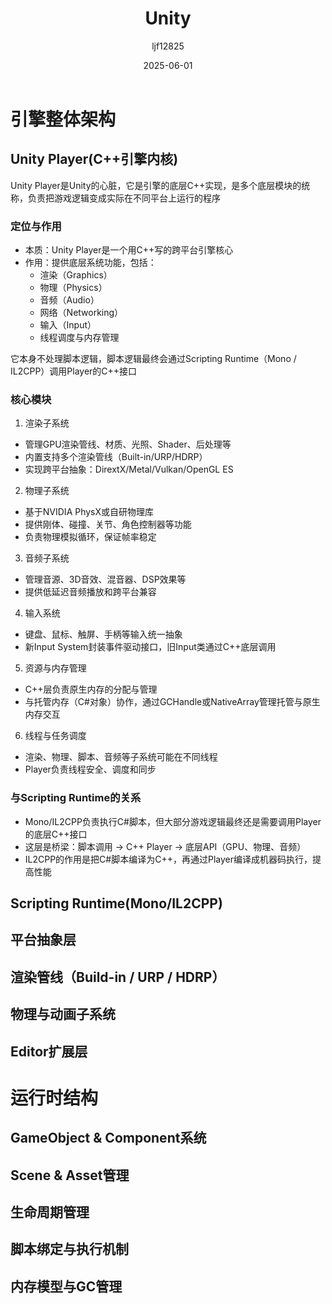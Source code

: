 ﻿---
title: "Unity"
date: 2025-06-01
categories: [Note]
tags: [Unity]
author: "ljf12825"
summary: Overview of Unity overall architecture
---
# 引擎整体架构
## Unity Player(C++引擎内核)
Unity Player是Unity的心脏，它是引擎的底层C++实现，是多个底层模块的统称，负责把游戏逻辑变成实际在不同平台上运行的程序
### 定位与作用
- 本质：Unity Player是一个用C++写的跨平台引擎核心
- 作用：提供底层系统功能，包括：
  - 渲染（Graphics）
  - 物理（Physics）
  - 音频（Audio）
  - 网络（Networking）
  - 输入（Input）
  - 线程调度与内存管理

它本身不处理脚本逻辑，脚本逻辑最终会通过Scripting Runtime（Mono / IL2CPP）调用Player的C++接口

### 核心模块
1. 渲染子系统
  - 管理GPU渲染管线、材质、光照、Shader、后处理等
  - 内置支持多个渲染管线（Built-in/URP/HDRP）
  - 实现跨平台抽象：DirextX/Metal/Vulkan/OpenGL ES
2. 物理子系统
  - 基于NVIDIA PhysX或自研物理库
  - 提供刚体、碰撞、关节、角色控制器等功能
  - 负责物理模拟循环，保证帧率稳定
3. 音频子系统
  - 管理音源、3D音效、混音器、DSP效果等
  - 提供低延迟音频播放和跨平台兼容
4. 输入系统
  - 键盘、鼠标、触屏、手柄等输入统一抽象
  - 新Input System封装事件驱动接口，旧Input类通过C++底层调用
5. 资源与内存管理
  - C++层负责原生内存的分配与管理
  - 与托管内存（C#对象）协作，通过GCHandle或NativeArray管理托管与原生内存交互
6. 线程与任务调度
  - 渲染、物理、脚本、音频等子系统可能在不同线程
  - Player负责线程安全、调度和同步

### 与Scripting Runtime的关系
- Mono/IL2CPP负责执行C#脚本，但大部分游戏逻辑最终还是需要调用Player的底层C++接口
- 这层是桥梁：脚本调用 -> C++ Player -> 底层API（GPU、物理、音频）
- IL2CPP的作用是把C#脚本编译为C++，再通过Player编译成机器码执行，提高性能

## Scripting Runtime(Mono/IL2CPP)
## 平台抽象层
## 渲染管线（Build-in / URP / HDRP）
## 物理与动画子系统
## Editor扩展层

# 运行时结构
## GameObject & Component系统
## Scene & Asset管理
## 生命周期管理
## 脚本绑定与执行机制
## 内存模型与GC管理
